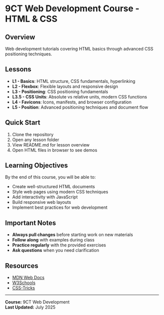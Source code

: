 # 9CT Web Development Course - HTML & CSS

## Overview

Web development tutorials covering HTML basics through advanced CSS positioning techniques.

## Lessons

- **L1 - Basics**: HTML structure, CSS fundamentals, hyperlinking
- **L2 - Flexbox**: Flexible layouts and responsive design
- **L3 - Positioning**: CSS positioning fundamentals  
- **L3.5 - CSS Units**: Absolute vs relative units, modern CSS functions
- **L4 - Favicons**: Icons, manifests, and browser configuration
- **L5 - Position**: Advanced positioning techniques and document flow

## Quick Start

1. Clone the repository
2. Open any lesson folder
3. View README.md for lesson overview
4. Open HTML files in browser to see demos

## Learning Objectives

By the end of this course, you will be able to:

- Create well-structured HTML documents
- Style web pages using modern CSS techniques
- Add interactivity with JavaScript
- Build responsive web layouts
- Implement best practices for web development

## Important Notes

- **Always pull changes** before starting work on new materials
- **Follow along** with examples during class
- **Practice regularly** with the provided exercises
- **Ask questions** when you need clarification

## Resources

- [MDN Web Docs](https://developer.mozilla.org/)
- [W3Schools](https://www.w3schools.com/)
- [CSS-Tricks](https://css-tricks.com/)

---

**Course:** 9CT Web Development  
**Last Updated:** July 2025
